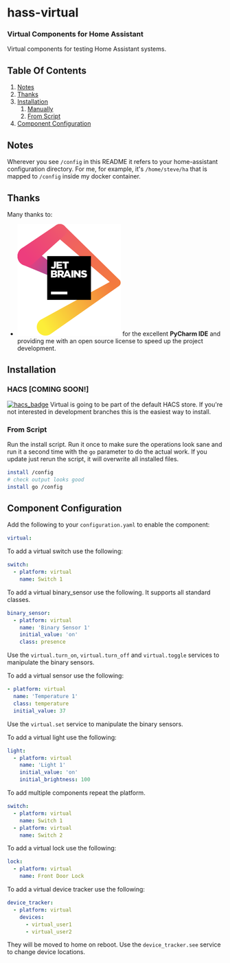 # hass-virtual
### Virtual Components for Home Assistant
Virtual components for testing Home Assistant systems.

## Table Of Contents
1. [Notes](#Notes)
1. [Thanks](#Thanks)
1. [Installation](#Installation)
   1. [Manually](#Manually)
   1. [From Script](#From-Script)
1. [Component Configuration](#Component-Configuration)

## Notes
Wherever you see `/config` in this README it refers to your home-assistant configuration directory. For me, for example, it's `/home/steve/ha` that is mapped to `/config` inside my docker container.

## Thanks
Many thanks to:
* [![JetBrains](/images/jetbrains.svg)](https://www.jetbrains.com/?from=hass-aarlo) for the excellent **PyCharm IDE** and providing me with an open source license to speed up the project development.

## Installation

### HACS [COMING SOON!]
[![hacs_badge](https://img.shields.io/badge/HACS-Default-orange.svg?style=for-the-badge)](https://github.com/custom-components/hacs)
Virtual is going to be part of the default HACS store. If you're not interested in development branches this is the easiest way to install.

### From Script
Run the install script. Run it once to make sure the operations look sane and run it a second time with the `go` parameter to do the actual work. If you update just rerun the script, it will overwrite all installed files.

```sh
install /config
# check output looks good
install go /config
```

## Component Configuration
Add the following to your `configuration.yaml` to enable the component:

```yaml
virtual:
```

To add a virtual switch use the following:

```yaml
switch:
  - platform: virtual
    name: Switch 1
```

To add a virtual binary_sensor use the following. It supports all standard classes.

```yaml
binary_sensor:
  - platform: virtual
    name: 'Binary Sensor 1'
    initial_value: 'on'
    class: presence
```

Use the `virtual.turn_on`, `virtual.turn_off` and `virtual.toggle` services to manipulate the binary sensors.

To add a virtual sensor use the following:

```yaml
- platform: virtual
  name: 'Temperature 1'
  class: temperature
  initial_value: 37
```

Use the `virtual.set` service to manipulate the binary sensors.


To add a virtual light use the following:

```yaml
light:
  - platform: virtual
    name: 'Light 1'
    initial_value: 'on'
    initial_brightness: 100
```

To add multiple components repeat the platform.

```yaml
switch:
  - platform: virtual
    name: Switch 1
  - platform: virtual
    name: Switch 2
```

To add a virtual lock use the following:

```yaml
lock:
  - platform: virtual
    name: Front Door Lock
```

To add a virtual device tracker use the following:

```yaml
device_tracker:
  - platform: virtual
    devices:
      - virtual_user1
      - virtual_user2
```

They will be moved to home on reboot. Use the `device_tracker.see` service to change device locations.

